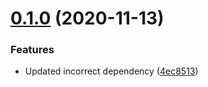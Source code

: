 # [0.1.0](https://github.com/sarkahn/tiled_camera/compare/v0.0.3...v0.1.0) (2020-11-13)


### Features

* Updated incorrect dependency ([4ec8513](https://github.com/sarkahn/tiled_camera/commit/4ec8513f4be5f249b8601e1ffc3821bf14a69cc0))
